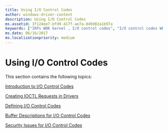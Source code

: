 ```yaml
---
title: Using I/O Control Codes
author: windows-driver-content
description: Using I/O Control Codes
ms.assetid: 3f124ee7-bfd9-417f-ae7a-849d02a1b97a
keywords: ["IRPs WDK kernel , I/O control codes", "I/O control codes WDK kernel", "control codes WDK IOCTLs", "IOCTLs WDK kernel"]
ms.date: 06/16/2017
ms.localizationpriority: medium
---
```


# Using I/O Control Codes





This section contains the following topics:

[Introduction to I/O Control Codes](introduction-to-i-o-control-codes.md)

[Creating IOCTL Requests in Drivers](creating-ioctl-requests-in-drivers.md)

[Defining I/O Control Codes](defining-i-o-control-codes.md)

[Buffer Descriptions for I/O Control Codes](buffer-descriptions-for-i-o-control-codes.md)

[Security Issues for I/O Control Codes](security-issues-for-i-o-control-codes.md)

 

 




